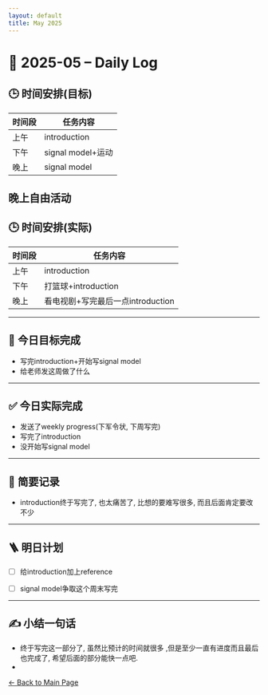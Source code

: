 ```yaml
---
layout: default
title: May 2025
---
```


# 📅 2025-05 – Daily Log

## 🕒 时间安排(目标)

| 时间段 | 任务内容 |
|--------|----------| 
| 上午 | introduction  | 
| 下午 |  signal model+运动 |
| 晚上 |  signal model |

晚上自由活动
---
## 🕒 时间安排(实际)

| 时间段 | 任务内容 |
|--------|----------| 
| 上午 | introduction  |
| 下午 | 打篮球+introduction  | 
| 晚上 |  看电视剧+写完最后一点introduction |



---
## 🎯 今日目标完成

- 写完introduction+开始写signal model
- 给老师发这周做了什么

---
## ✅ 今日实际完成

- 发送了weekly progress(下军令状, 下周写完)
- 写完了introduction
- 没开始写signal model
---

## 🧠 简要记录

- introduction终于写完了, 也太痛苦了, 比想的要难写很多, 而且后面肯定要改不少
  


---

## 🪜 明日计划
- [ ] 给introduction加上reference
- [ ] signal model争取这个周末写完



---

## ✍️ 小结一句话
- 终于写完这一部分了, 虽然比预计的时间就很多 ,但是至少一直有进度而且最后也完成了, 希望后面的部分能快一点吧.
- 
[← Back to Main Page](/index.md)
 
